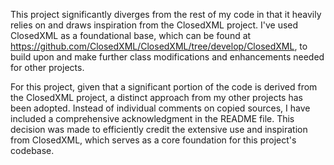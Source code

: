 This project significantly diverges from the rest of my code in that it heavily relies on and draws inspiration from the ClosedXML project. I've used ClosedXML as a foundational base, which can be found at https://github.com/ClosedXML/ClosedXML/tree/develop/ClosedXML, to build upon and make further class modifications and enhancements needed for other projects.

For this project, given that a significant portion of the code is derived from the ClosedXML project, a distinct approach from my other projects has been adopted. Instead of individual comments on copied sources, I have included a comprehensive acknowledgment in the README file. This decision was made to efficiently credit the extensive use and inspiration from ClosedXML, which serves as a core foundation for this project's codebase.

